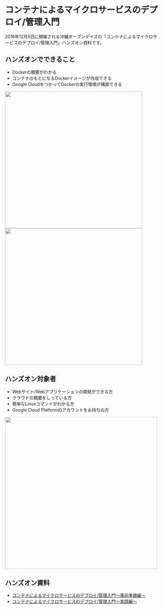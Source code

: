 # コンテナによるマイクロサービスのデプロイ/管理入門

2016年12月5日に開催される沖縄オープンデイズの「コンテナによるマイクロサービスのデプロイ/管理入門」ハンズオン資料です。

## ハンズオンでできること
* Dockerの概要がわかる
* コンテナのもとになるDockerイメージが作成できる
* Google CloudをつかってDockerの実行環境が構築できる

<img src="https://raw.githubusercontent.com/wiki/asashiho/docker-handson/images/basic.png" width="450px">

<img src="https://raw.githubusercontent.com/wiki/asashiho/docker-handson/images/app.png" width="450px">

## ハンズオン対象者
* Webサイト/Webアプリケーションの開発ができる方
* クラウドの概要をしっている方
* 簡単なLinuxコマンドがわかる方
* Google Cloud Platformのアカウントをお持ちの方

<img src="https://raw.githubusercontent.com/wiki/asashiho/ood-handson/images/sample.png" width="500px">

## ハンズオン資料
* [コンテナによるマイクロサービスのデプロイ/管理入門～事前準備編～](https://docs.com/asashiho/4390)
* [コンテナによるマイクロサービスのデプロイ/管理入門～実践編～](https://docs.com/asashiho/5345)
